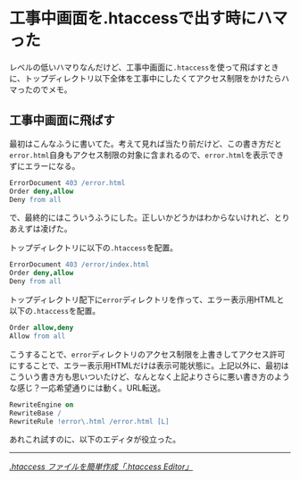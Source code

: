 # 工事中画面を.htaccessで出す時にハマった

レベルの低いハマりなんだけど、工事中画面に`.htaccess`を使って飛ばすときに、トップディレクトリ以下全体を工事中にしたくてアクセス制限をかけたらハマったのでメモ。

<!-- READMORE -->


## 工事中画面に飛ばす

最初はこんなふうに書いてた。考えて見れば当たり前だけど、この書き方だと`error.html`自身もアクセス制限の対象に含まれるので、`error.html`を表示できずにエラーになる。

~~~ apache
ErrorDocument 403 /error.html
Order deny,allow
Deny from all
~~~

で、最終的にはこういうふうにした。正しいかどうかはわからないけれど、とりあえずは凌げた。

トップディレクトリに以下の`.htaccess`を配置。

~~~ apache
ErrorDocument 403 /error/index.html
Order deny,allow
Deny from all
~~~

トップディレクトリ配下に`error`ディレクトリを作って、エラー表示用HTMLと以下の`.htaccess`を配置。

~~~ apache
Order allow,deny
Allow from all
~~~

こうすることで、`error`ディレクトリのアクセス制限を上書きしてアクセス許可にすることで、エラー表示用HTMLだけは表示可能状態に。上記以外に、最初はこういう書き方も思いついたけど、なんとなく上記よりさらに悪い書き方のような感じ？一応希望通りには動く。URL転送。

~~~ apache
RewriteEngine on
RewriteBase /
RewriteRule !error\.html /error.html [L]
~~~

あれこれ試すのに、以下のエディタが役立った。

---

<cite>[.htaccess ファイルを簡単作成「.htaccess Editor」](http://www.htaccesseditor.com/)</cite>
